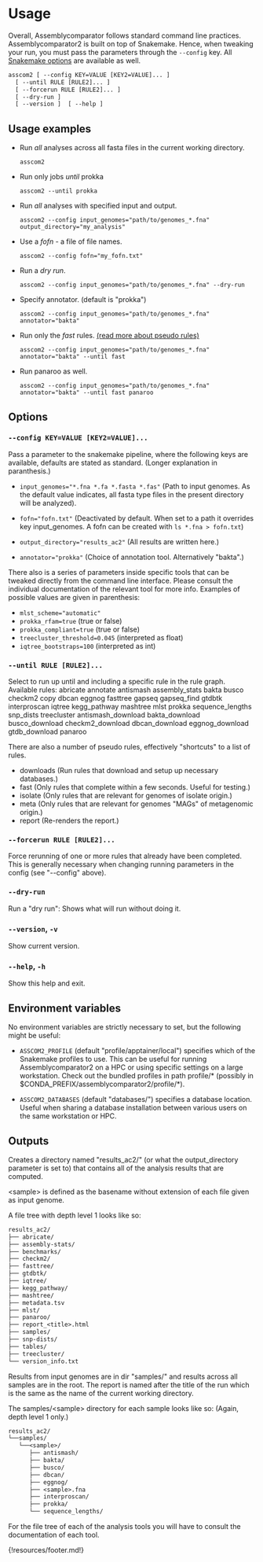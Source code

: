 # Usage


Overall, Assemblycomparator follows standard command line practices.
Assemblycomparator2 is built on top of Snakemake. Hence, when tweaking your run, you must pass the parameters through the `--config` key. All [Snakemake options](https://snakemake.readthedocs.io/en/stable/executing/cli.html) are available as well.


```txt
asscom2 [ --config KEY=VALUE [KEY2=VALUE]... ]
  [ --until RULE [RULE2]... ]
  [ --forcerun RULE [RULE2]... ]
  [ --dry-run ]
  [ --version ]  [ --help ]
```

## Usage examples




  - Run *all* analyses across all fasta files in the current working directory.
    
    ```
    asscom2
    ```

  - Run only jobs *until* prokka
    
    ```
    asscom2 --until prokka
    ```

  - Run *all* analyses with specified input and output.
    
    ```
    asscom2 --config input_genomes="path/to/genomes_*.fna" output_directory="my_analysis"
    ```

  - Use a *fofn* - a file of file names. 
    
    ```
    asscom2 --config fofn="my_fofn.txt"
    ```

  - Run a *dry run*.
    
    ```
    asscom2 --config input_genomes="path/to/genomes_*.fna" --dry-run
    ```

  - Specify annotator. (default is "prokka")
    
    ```
    asscom2 --config input_genomes="path/to/genomes_*.fna" annotator="bakta"
    ```

  - Run only the *fast* rules. [(read more about pseudo rules)](https://assemblycomparator2.readthedocs.io/en/latest/30%20what%20analyses%20does%20it%20do/#pseudo-rules)
    
    ```
    asscom2 --config input_genomes="path/to/genomes_*.fna" annotator="bakta" --until fast
    ```

  - Run panaroo as well.
    
    ```
    asscom2 --config input_genomes="path/to/genomes_*.fna" annotator="bakta" --until fast panaroo
    ```


## Options 

###  `--config KEY=VALUE [KEY2=VALUE]...`
Pass a parameter to the snakemake pipeline, where the following keys are available, defaults are stated as standard. (Longer explanation in paranthesis.)
    
  - `input_genomes="*.fna *.fa *.fasta *.fas"` (Path to input genomes. As the default value indicates, all fasta type files in the present directory will be analyzed).

  - `fofn="fofn.txt"` (Deactivated by default. When set to a path it overrides key input_genomes. A fofn can be created with `ls *.fna > fofn.txt`)

  - `output_directory="results_ac2"` (All results are written here.)

  - `annotator="prokka"` (Choice of annotation tool. Alternatively "bakta".)
    
There also is a series of parameters inside specific tools that can be tweaked directly from the command line interface. Please consult the individual documentation of the relevant tool for more info. Examples of possible values are given in parenthesis:

  - `mlst_scheme="automatic"`
  - `prokka_rfam=true` (true or false)
  - `prokka_compliant=true` (true or false)
  - `treecluster_threshold=0.045` (interpreted as float)
  - `iqtree_bootstraps=100` (interpreted as int)
            
### `--until RULE [RULE2]...`
Select to run up until and including a specific rule in the rule graph. Available rules:
abricate annotate antismash assembly_stats bakta busco checkm2 copy dbcan eggnog fasttree gapseq gapseq_find gtdbtk interproscan iqtree kegg_pathway mashtree mlst prokka sequence_lengths snp_dists treecluster antismash_download bakta_download busco_download checkm2_download dbcan_download eggnog_download gtdb_download panaroo
    
There are also a number of pseudo rules, effectively "shortcuts" to a list of rules.
  - downloads   (Run rules that download and setup up necessary databases.)
  - fast        (Only rules that complete within a few seconds. Useful for testing.)
  - isolate     (Only rules that are relevant for genomes of isolate origin.)
  - meta        (Only rules that are relevant for genomes "MAGs" of metagenomic origin.)
  - report      (Re-renders the report.)
          
### `--forcerun RULE [RULE2]...`
Force rerunning of one or more rules that already have been completed. This is generally necessary when changing running parameters in the config (see "--config" above).
    
### `--dry-run`
Run a "dry run": Shows what will run without doing it.

### `--version`, `-v `
Show current version.
    
### `--help`, `-h`
Show this help and exit.
        
## Environment variables
No environment variables are strictly necessary to set, but the following might be useful:

  - `ASSCOM2_PROFILE` (default "profile/apptainer/local") specifies which of the Snakemake profiles to use. This can be useful for running Assemblycomparator2 on a HPC or using specific settings on a large workstation. Check out the bundled profiles in path profile/* (possibly in $CONDA_PREFIX/assemblycomparator2/profile/\*).
  
  - `ASSCOM2_DATABASES` (default "databases/") specifies a database location. Useful when sharing a database installation between various users on the same workstation or HPC.
  
## Outputs
Creates a directory named "results_ac2/" (or what the output_directory parameter is set to) that contains all of the analysis results that are computed.

<sample\> is defined as the basename without extension of each file given as input genome.

A file tree with depth level 1 looks like so:

```txt
results_ac2/
├── abricate/
├── assembly-stats/
├── benchmarks/
├── checkm2/
├── fasttree/
├── gtdbtk/
├── iqtree/
├── kegg_pathway/
├── mashtree/
├── metadata.tsv
├── mlst/
├── panaroo/
├── report_<title>.html
├── samples/
├── snp-dists/
├── tables/
├── treecluster/
└── version_info.txt
```

Results from input genomes are in dir "samples/" and results across all samples are in the root. The report is named after the title of the run which is the same as the name of the current working directory.

The samples/<sample\> directory for each sample looks like so: (Again, depth level 1 only.)
```txt
results_ac2/
└──samples/
   └──<sample>/
      ├── antismash/
      ├── bakta/
      ├── busco/
      ├── dbcan/
      ├── eggnog/
      ├── <sample>.fna
      ├── interproscan/
      ├── prokka/
      └── sequence_lengths/
```

For the file tree of each of the analysis tools you will have to consult the documentation of each tool.



{!resources/footer.md!}
